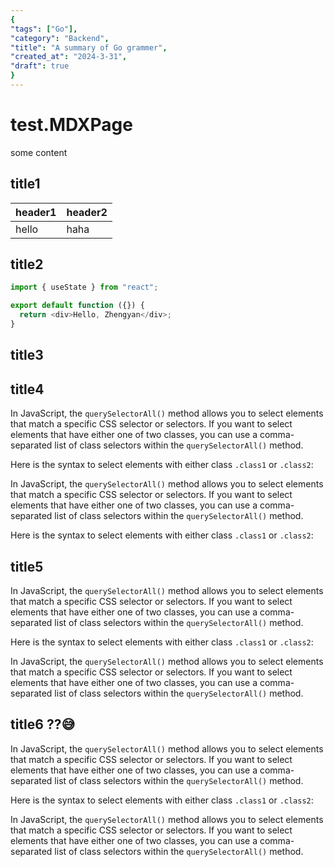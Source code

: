 ```yaml
---
{ 
"tags": ["Go"], 
"category": "Backend",
"title": "A summary of Go grammer",
"created_at": "2024-3-31",
"draft": true
}
---
```


# test.MDXPage

some content

## title1

| header1 | header2 |
| ------- | ------- |
| hello   | haha    |

## title2

```javascript
import { useState } from "react";

export default function ({}) {
  return <div>Hello, Zhengyan</div>;
}
```

## title3

## title4

In JavaScript, the `querySelectorAll()` method allows you to select elements that match a specific CSS selector or selectors. If you want to select elements that have either one of two classes, you can use a comma-separated list of class selectors within the `querySelectorAll()` method.

Here is the syntax to select elements with either class `.class1` or `.class2`:

In JavaScript, the `querySelectorAll()` method allows you to select elements that match a specific CSS selector or selectors. If you want to select elements that have either one of two classes, you can use a comma-separated list of class selectors within the `querySelectorAll()` method.

Here is the syntax to select elements with either class `.class1` or `.class2`:

## title5

In JavaScript, the `querySelectorAll()` method allows you to select elements that match a specific CSS selector or selectors. If you want to select elements that have either one of two classes, you can use a comma-separated list of class selectors within the `querySelectorAll()` method.

Here is the syntax to select elements with either class `.class1` or `.class2`:

In JavaScript, the `querySelectorAll()` method allows you to select elements that match a specific CSS selector or selectors. If you want to select elements that have either one of two classes, you can use a comma-separated list of class selectors within the `querySelectorAll()` method.

## title6 ??😅

In JavaScript, the `querySelectorAll()` method allows you to select elements that match a specific CSS selector or selectors. If you want to select elements that have either one of two classes, you can use a comma-separated list of class selectors within the `querySelectorAll()` method.

Here is the syntax to select elements with either class `.class1` or `.class2`:

In JavaScript, the `querySelectorAll()` method allows you to select elements that match a specific CSS selector or selectors. If you want to select elements that have either one of two classes, you can use a comma-separated list of class selectors within the `querySelectorAll()` method.
